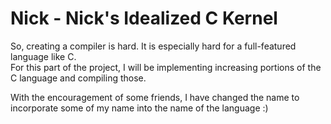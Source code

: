 Nick - Nick's Idealized C Kernel
================================

So, creating a compiler is hard.  It is especially hard for a full-featured language like C.  
For this part of the project, I will be implementing increasing portions of the C language and compiling those.

With the encouragement of some friends, I have changed the name to incorporate some of my name into the name of the language  :)
